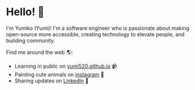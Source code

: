 # Hello! 👋

I'm Yumiko (Yumi)! I'm a software engineer who is passionate about making open-source more accessible, creating technology to elevate people, and building community. 

Find me around the web 🌎:
- Learning in public on <a href="https://yumi520.github.io/">yumi520.github.io</a> 📹
- Painting cute animals on <a href = "https://www.instagram.com/yumikochowart/">instagram</a> 🎨
- Sharing updates on <a href="https://www.linkedin.com/in/yumiko-chow/">LinkedIn</a> 💼
